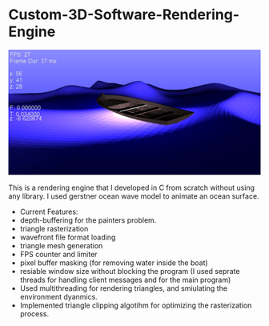 # Custom-3D-Software-Rendering-Engine

![image](image.png)

This is a rendering engine that I developed in C from scratch without using any library. I used gerstner ocean wave model to animate an ocean surface.
* Current Features:
* depth-buffering for the painters problem.
* triangle rasterization
* wavefront file format loading
* triangle mesh generation
* FPS counter and limiter
* pixel buffer masking (for removing water inside the boat)
* resiable window size without blocking the program (I used seprate threads for handling client messages and for the main program)
* Used multithreading for rendering triangles, and smiulating the environment dyanmics.
* Implemented triangle clipping algotihm for optimizing the rasterization process.
